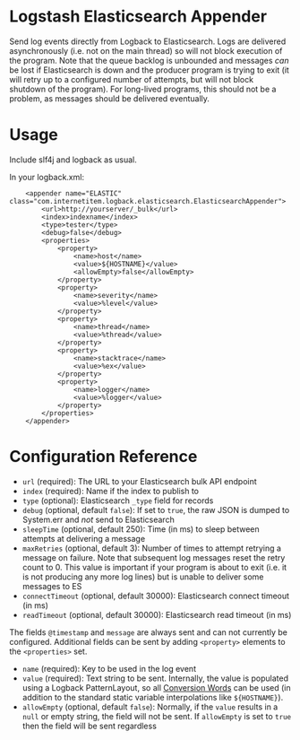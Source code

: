 Logstash Elasticsearch Appender
===============================

Send log events directly from Logback to Elasticsearch. Logs are delivered asynchronously (i.e. not on the main thread) so will not block execution of the program. Note that the queue backlog is unbounded and messages *can* be lost if Elasticsearch is down and the producer program is trying to exit (it will retry up to a configured number of attempts, but will not block shutdown of the program). For long-lived programs, this should not be a problem, as messages should be delivered eventually.

Usage
=====
Include slf4j and logback as usual.

In your logback.xml:

        <appender name="ELASTIC" class="com.internetitem.logback.elasticsearch.ElasticsearchAppender">
            <url>http://yourserver/_bulk</url>
            <index>indexname</index>
            <type>tester</type>
            <debug>false</debug>
            <properties>
                <property>
                    <name>host</name>
                    <value>${HOSTNAME}</value>
                    <allowEmpty>false</allowEmpty>
                </property>
                <property>
                    <name>severity</name>
                    <value>%level</value>
                </property>
                <property>
                    <name>thread</name>
                    <value>%thread</value>
                </property>
                <property>
                    <name>stacktrace</name>
                    <value>%ex</value>
                </property>
                <property>
                    <name>logger</name>
                    <value>%logger</value>
                </property>
            </properties>
        </appender>

Configuration Reference
=======================

 * `url` (required): The URL to your Elasticsearch bulk API endpoint
 * `index` (required): Name if the index to publish to
 * `type` (optional): Elasticsearch `_type` field for records
 * `debug` (optional, default `false`): If set to `true`, the raw JSON is dumped to System.err and *not* send to Elasticsearch
 * `sleepTime` (optional, default 250): Time (in ms) to sleep between attempts at delivering a message
 * `maxRetries` (optional, default 3): Number of times to attempt retrying a message on failure. Note that subsequent log messages reset the retry count to 0. This value is important if your program is about to exit (i.e. it is not producing any more log lines) but is unable to deliver some messages to ES
 * `connectTimeout` (optional, default 30000): Elasticsearch connect timeout (in ms)
 * `readTimeout` (optional, default 30000): Elasticsearch read timeout (in ms)

The fields `@timestamp` and `message` are always sent and can not currently be configured. Additional fields can be sent by adding `<property>` elements to the `<properties>` set.

 * `name` (required): Key to be used in the log event
 * `value` (required): Text string to be sent. Internally, the value is populated using a Logback PatternLayout, so all [Conversion Words](http://logback.qos.ch/manual/layouts.html#conversionWord) can be used (in addition to the standard static variable interpolations like `${HOSTNAME}`).
 * `allowEmpty` (optional, default `false`): Normally, if the `value` results in a `null` or empty string, the field will not be sent. If `allowEmpty` is set to `true` then the field will be sent regardless

 
